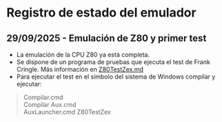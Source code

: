 # Registro de estado del emulador

## 29/09/2025 - Emulación de Z80 y primer test

 - La emulación de la CPU Z80 ya está completa.
 - Se dispone de un programa de pruebas que ejecuta el test de Frank Cringle. Más información en [Z80TestZex.md](src/aux_code/Z80TestZex.md)
 - Para ejecutar el test en el símbolo del sistema de Windows compilar y ejecutar:

 >Compilar.cmd  
 >Compilar Aux.cmd  
 >AuxLauncher.cmd Z80TestZex
 